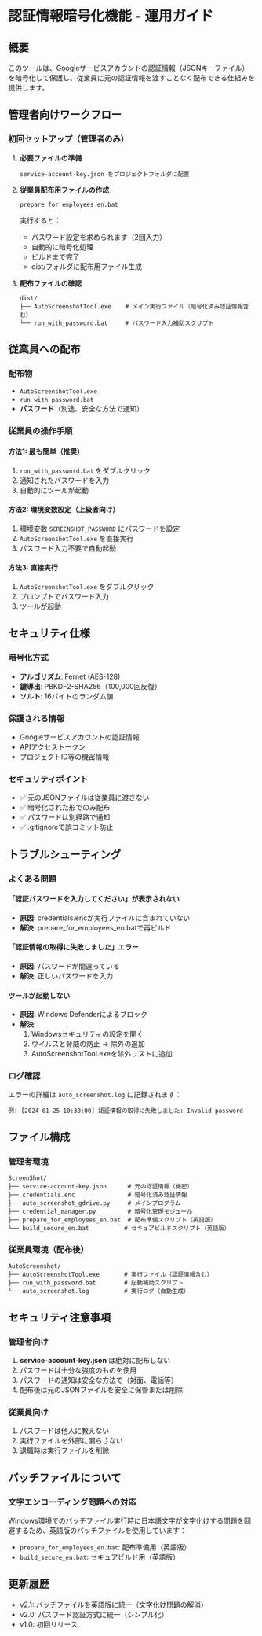 # 認証情報暗号化機能 - 運用ガイド

## 概要
このツールは、Googleサービスアカウントの認証情報（JSONキーファイル）を暗号化して保護し、従業員に元の認証情報を渡すことなく配布できる仕組みを提供します。

## 管理者向けワークフロー

### 初回セットアップ（管理者のみ）

1. **必要ファイルの準備**
   ```
   service-account-key.json をプロジェクトフォルダに配置
   ```

2. **従業員配布用ファイルの作成**
   ```batch
   prepare_for_employees_en.bat
   ```
   実行すると：
   - パスワード設定を求められます（2回入力）
   - 自動的に暗号化処理
   - ビルドまで完了
   - dist/フォルダに配布用ファイル生成

3. **配布ファイルの確認**
   ```
   dist/
   ├── AutoScreenshotTool.exe    # メイン実行ファイル（暗号化済み認証情報含む）
   └── run_with_password.bat     # パスワード入力補助スクリプト
   ```

## 従業員への配布

### 配布物
- `AutoScreenshotTool.exe`
- `run_with_password.bat`
- **パスワード**（別途、安全な方法で通知）

### 従業員の操作手順

#### 方法1: 最も簡単（推奨）
1. `run_with_password.bat` をダブルクリック
2. 通知されたパスワードを入力
3. 自動的にツールが起動

#### 方法2: 環境変数設定（上級者向け）
1. 環境変数 `SCREENSHOT_PASSWORD` にパスワードを設定
2. `AutoScreenshotTool.exe` を直接実行
3. パスワード入力不要で自動起動

#### 方法3: 直接実行
1. `AutoScreenshotTool.exe` をダブルクリック
2. プロンプトでパスワード入力
3. ツールが起動

## セキュリティ仕様

### 暗号化方式
- **アルゴリズム**: Fernet (AES-128)
- **鍵導出**: PBKDF2-SHA256（100,000回反復）
- **ソルト**: 16バイトのランダム値

### 保護される情報
- Googleサービスアカウントの認証情報
- APIアクセストークン
- プロジェクトID等の機密情報

### セキュリティポイント
- ✅ 元のJSONファイルは従業員に渡さない
- ✅ 暗号化された形でのみ配布
- ✅ パスワードは別経路で通知
- ✅ .gitignoreで誤コミット防止

## トラブルシューティング

### よくある問題

#### 「認証パスワードを入力してください」が表示されない
- **原因**: credentials.encが実行ファイルに含まれていない
- **解決**: prepare_for_employees_en.batで再ビルド

#### 「認証情報の取得に失敗しました」エラー
- **原因**: パスワードが間違っている
- **解決**: 正しいパスワードを入力

#### ツールが起動しない
- **原因**: Windows Defenderによるブロック
- **解決**: 
  1. Windowsセキュリティの設定を開く
  2. ウイルスと脅威の防止 → 除外の追加
  3. AutoScreenshotTool.exeを除外リストに追加

### ログ確認
エラーの詳細は `auto_screenshot.log` に記録されます：
```
例: [2024-01-25 10:30:00] 認証情報の取得に失敗しました: Invalid password
```

## ファイル構成

### 管理者環境
```
ScreenShot/
├── service-account-key.json      # 元の認証情報（機密）
├── credentials.enc               # 暗号化済み認証情報
├── auto_screenshot_gdrive.py     # メインプログラム
├── credential_manager.py         # 暗号化管理モジュール
├── prepare_for_employees_en.bat  # 配布準備スクリプト（英語版）
└── build_secure_en.bat          # セキュアビルドスクリプト（英語版）
```

### 従業員環境（配布後）
```
AutoScreenshot/
├── AutoScreenshotTool.exe       # 実行ファイル（認証情報含む）
├── run_with_password.bat        # 起動補助スクリプト
└── auto_screenshot.log          # 実行ログ（自動生成）
```

## セキュリティ注意事項

### 管理者向け
1. **service-account-key.json** は絶対に配布しない
2. パスワードは十分な強度のものを使用
3. パスワードの通知は安全な方法で（対面、電話等）
4. 配布後は元のJSONファイルを安全に保管または削除

### 従業員向け
1. パスワードは他人に教えない
2. 実行ファイルを外部に漏らさない
3. 退職時は実行ファイルを削除

## バッチファイルについて

### 文字エンコーディング問題への対応
Windows環境でのバッチファイル実行時に日本語文字が文字化けする問題を回避するため、英語版のバッチファイルを使用しています：
- `prepare_for_employees_en.bat`: 配布準備用（英語版）
- `build_secure_en.bat`: セキュアビルド用（英語版）

## 更新履歴
- v2.1: バッチファイルを英語版に統一（文字化け問題の解消）
- v2.0: パスワード認証方式に統一（シンプル化）
- v1.0: 初回リリース